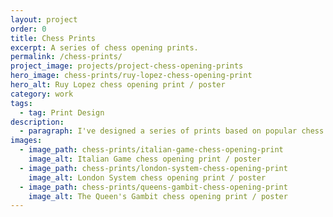```yaml
---
layout: project
order: 0
title: Chess Prints
excerpt: A series of chess opening prints.
permalink: /chess-prints/
project_image: projects/project-chess-opening-prints
hero_image: chess-prints/ruy-lopez-chess-opening-print
hero_alt: Ruy Lopez chess opening print / poster
category: work
tags:
  - tag: Print Design
description:
  - paragraph: I've designed a series of prints based on popular chess opening positions. Each opening has the chess notation written underneath the title. I'm a big fan of chess and initially designed this print for myself before deciding to list them for sale through <a href="https://www.etsy.com/shop/DaveMullenJnr">my Etsy shop</a>.
images:
  - image_path: chess-prints/italian-game-chess-opening-print
    image_alt: Italian Game chess opening print / poster
  - image_path: chess-prints/london-system-chess-opening-print
    image_alt: London System chess opening print / poster
  - image_path: chess-prints/queens-gambit-chess-opening-print
    image_alt: The Queen's Gambit chess opening print / poster
---
```

